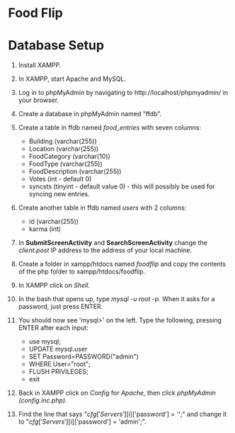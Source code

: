 # Food Flip

# Database Setup

1. Install XAMPP.
2. In XAMPP, start Apache and MySQL.
3. Log in to phpMyAdmin by navigating to http://localhost/phpmyadmin/ in your browser.
4. Create a database in phpMyAdmin named "ffdb".
5. Create a table in ffdb named *food_entries* with seven columns:

	* Building (varchar(255))
	* Location (varchar(255))
	* FoodCategory (varchar(10))
	* FoodType (varchar(255))
	* FoodDescription (varchar(255))
	* Votes (int - default 0)
	* syncsts (tinyint - default value 0) - this will possibly be used for syncing new entries.
	
6. Create another table in ffdb named *users* with 2 columns:

	* id (varchar(255))
	* karma (int)

7. In **SubmitScreenActivity** and **SearchScreenActivity** change the *client.post* IP address to the address of your local machine.
8. Create a folder in xampp/htdocs named *foodflip* and copy the contents of the php folder to xampp/htdocs/foodflip.
9. In XAMPP click on *Shell*.
10. In the bash that opens up, type *mysql -u root -p*. When it asks for a password, just press ENTER.
11. You should now see 'mysql>' on the left. Type the following, pressing ENTER after each input:

	* use mysql;
	* UPDATE mysql.user
	* SET Password=PASSWORD("admin")
	* WHERE User="root";
	* FLUSH PRIVILEGES;
	* exit
	
12. Back in XAMPP click on *Config* for *Apache*, then click *phpMyAdmin (config.inc.php)*.
13. Find the line that says "$cfg['Servers'][$i]['password'] = '';" and change it to "$cfg['Servers'][$i]['password'] = 'admin';".
	

